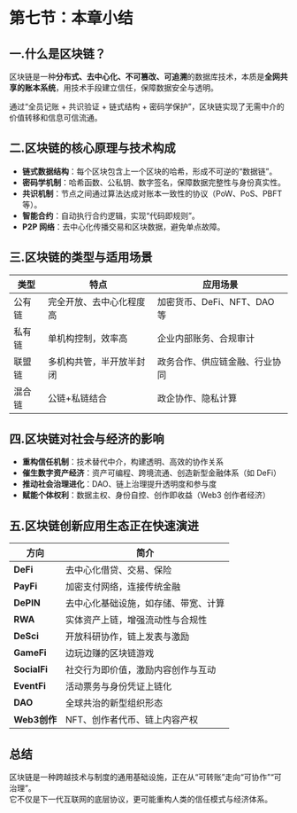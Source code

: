 # 第七节：本章小结

##  一.什么是区块链？
区块链是一种**分布式、去中心化、不可篡改、可追溯**的数据库技术，本质是**全网共享的账本系统**，用技术手段建立信任，保障数据安全与透明。

通过“全员记账 + 共识验证 + 链式结构 + 密码学保护”，区块链实现了无需中介的价值转移和信息可信流通。



## 二.区块链的核心原理与技术构成
- **链式数据结构**：每个区块包含上一个区块的哈希，形成不可逆的“数据链”。
- **密码学机制**：哈希函数、公私钥、数字签名，保障数据完整性与身份真实性。
- **共识机制**：节点之间通过算法达成对账本一致性的协议（PoW、PoS、PBFT等）。
- **智能合约**：自动执行合约逻辑，实现“代码即规则”。
- **P2P 网络**：去中心化传播交易和区块数据，避免单点故障。


## 三.区块链的类型与适用场景
| 类型     | 特点                         | 应用场景                           |
|----------|------------------------------|------------------------------------|
| 公有链   | 完全开放、去中心化程度高     | 加密货币、DeFi、NFT、DAO 等       |
| 私有链   | 单机构控制，效率高           | 企业内部账务、合规审计             |
| 联盟链   | 多机构共管，半开放半封闭     | 政务合作、供应链金融、行业协同     |
| 混合链   | 公链+私链结合                | 政企协作、隐私计算                 |


## 四.区块链对社会与经济的影响
- **重构信任机制**：技术替代中介，构建透明、高效的协作关系
- **催生数字资产经济**：资产可编程、跨境流通、创造新型金融体系（如 DeFi）
- **推动社会治理进化**：DAO、链上治理提升透明度和参与度
- **赋能个体权利**：数据主权、身份自控、创作即收益（Web3 创作者经济）


## 五.区块链创新应用生态正在快速演进

| 方向         | 简介                                       |
|--------------|--------------------------------------------|
| **DeFi**     | 去中心化借贷、交易、保险                  |
| **PayFi**    | 加密支付网络，连接传统金融                 |
| **DePIN**    | 去中心化基础设施，如存储、带宽、计算       |
| **RWA**      | 实体资产上链，增强流动性与合规性           |
| **DeSci**    | 开放科研协作，链上发表与激励               |
| **GameFi**   | 边玩边赚的区块链游戏                       |
| **SocialFi** | 社交行为即价值，激励内容创作与互动         |
| **EventFi**  | 活动票务与身份凭证上链化                   |
| **DAO**      | 全球共治的新型组织形态                     |
| **Web3创作** | NFT、创作者代币、链上内容产权               |


## 总结

区块链是一种跨越技术与制度的通用基础设施，正在从“可转账”走向“可协作”“可治理”。  
它不仅是下一代互联网的底层协议，更可能重构人类的信任模式与经济体系。
